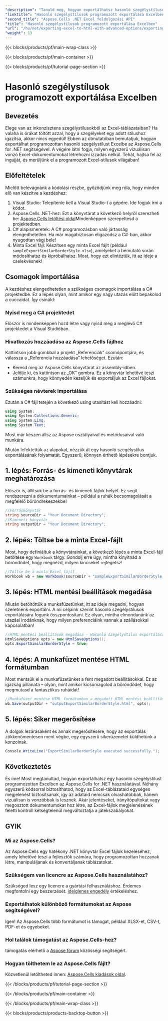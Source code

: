 ```yaml
---
"description": "Tanuld meg, hogyan exportálhatsz hasonló szegélystílusokat Excelben programozottan az Aspose.Cells for .NET használatával ezzel az egyszerű, lépésről lépésre szóló útmutatóval."
"linktitle": "Hasonló szegélystílusok programozott exportálása Excelben"
"second_title": "Aspose.Cells .NET Excel feldolgozási API"
"title": "Hasonló szegélystílusok programozott exportálása Excelben"
"url": "/hu/net/exporting-excel-to-html-with-advanced-options/exporting-similar-border-style/"
"weight": 13
---
```


{{< blocks/products/pf/main-wrap-class >}}

{{< blocks/products/pf/main-container >}}

{{< blocks/products/pf/tutorial-page-section >}}

# Hasonló szegélystílusok programozott exportálása Excelben

## Bevezetés
Elege van az inkonzisztens szegélystílusokból az Excel-táblázataiban? Ha valaha is órákat töltött azzal, hogy a szegélyeket egy adott stílushoz igazítsa, akkor nincs egyedül! Ebben az útmutatóban bemutatjuk, hogyan exportálhat programozottan hasonló szegélystílust Excelbe az Aspose.Cells for .NET segítségével. A végére látni fogja, milyen egyszerű vizuálisan vonzó Excel-dokumentumokat létrehozni izzadás nélkül. Tehát, hajtsa fel az ingujját, és merüljünk el a programozott Excel-stílusok világában!
## Előfeltételek
Mielőtt belevágnánk a kódolási részbe, győződjünk meg róla, hogy minden elő van készítve a kezdéshez:
1. Visual Studio: Telepítenie kell a Visual Studio-t a gépére. Ide fogjuk írni a kódot.
2. Aspose.Cells .NET-hez: Ezt a könyvtárat a következő helyről szerezheti be: [Aspose.Cells letöltési oldal](https://releases.aspose.com/cells/net/)Mindenképpen szerepeltesd a projektedben.
3. C# alapismeretek: A C# programozásban való jártasság elengedhetetlen. Ha már magabiztosan eligazodsz a C#-ban, akkor nyugodtan vágj bele!
4. Minta Excel fájl: Készítsen egy minta Excel fájlt (például `sampleExportSimilarBorderStyle.xlsx`), amelyeket a bemutató során módosíthatsz és kipróbálhatsz.
Most, hogy ezt elintéztük, itt az ideje a cselekvésnek!
## Csomagok importálása
A kezdéshez elengedhetetlen a szükséges csomagok importálása a C# projektedbe. Ez a lépés olyan, mint amikor egy nagy utazás előtt bepakolod a cuccaidat. Így csináld:
### Nyisd meg a C# projektedet
Először is mindenképpen hozd létre vagy nyisd meg a meglévő C# projektedet a Visual Studióban.
### Hivatkozás hozzáadása az Aspose.Cells fájlhoz
Kattintson jobb gombbal a projekt „Referenciák” csomópontjára, és válassza a „Referencia hozzáadása” lehetőséget. Ezután:
- Keresd meg az Aspose.Cells könyvtárat az assembly-idben.
- Jelölje ki, és kattintson az „OK” gombra.
Ez a könyvtár lehetővé teszi számunkra, hogy könnyedén kezeljük és exportáljuk az Excel fájlokat.
### Szükséges névterek importálása
Ezután a C# fájl tetején a következő using utasítást kell hozzáadni:
```csharp
using System;
using System.Collections.Generic;
using System.Linq;
using System.Text;
```
Most már készen állsz az Aspose osztályaival és metódusaival való munkára.

Miután lefektettük az alapokat, nézzük át egy hasonló szegélystílus exportálásának folyamatát. Egyszerű, könnyen érthető lépésekre bontjuk.
## 1. lépés: Forrás- és kimeneti könyvtárak meghatározása
Először is, állítsuk be a forrás- és kimeneti fájlok helyét. Ez segít rendszerezni a dokumentumainkat – például a ruhák becsomagolását a megfelelő bőröndrekeszekbe!
```csharp
//Forráskönyvtár
string sourceDir = "Your Document Directory";
//Kimeneti könyvtár
string outputDir = "Your Document Directory";
```
## 2. lépés: Töltse be a minta Excel-fájlt
Most, hogy definiáltuk a könyvtárainkat, a következő lépés a minta Excel-fájl betöltése egy `Workbook` tárgy. Gondolj erre úgy, mintha kinyitnád a bőröndödet, hogy megnézd, milyen kincseket rejtegetsz!
```csharp
//Töltse be a minta Excel fájlt
Workbook wb = new Workbook(sourceDir + "sampleExportSimilarBorderStyle.xlsx");
```
## 3. lépés: HTML mentési beállítások megadása
Miután betöltöttük a munkafüzetünket, itt az ideje megadni, hogyan szeretnénk exportálni. A mi céljaink szerint hasonló szegélystílusok exportálására fogunk összpontosítani. Ez olyan, mintha elmondanánk az utazási irodánknak, hogy milyen preferenciáink vannak a szállásokkal kapcsolatban!
```csharp
//HTML mentési beállítások megadása - Hasonló szegélystílus exportálása
HtmlSaveOptions opts = new HtmlSaveOptions();
opts.ExportSimilarBorderStyle = true;
```
## 4. lépés: A munkafüzet mentése HTML formátumban
Most mentsük el a munkafüzetünket a fent megadott beállításokkal. Ez az igazság pillanata – olyan, mint amikor kicsomagolod a bőröndödet, hogy megmutasd a fantasztikus ruháidat!
```csharp
//Munkafüzet mentése HTML formátumban a megadott HTML mentési beállításokkal
wb.Save(outputDir + "outputExportSimilarBorderStyle.html", opts);
```
## 5. lépés: Siker megerősítése
A dolgok lezárásaként és annak megerősítésére, hogy az exportálás zökkenőmentesen ment végbe, egy egyszerű sikerüzenetet küldhetünk a konzolnak.
```csharp
Console.WriteLine("ExportSimilarBorderStyle executed successfully.");
```
## Következtetés
És íme! Most megtanultad, hogyan exportálhatsz egy hasonló szegélystílust programozottan Excelben az Aspose.Cells for .NET használatával. Néhány egyszerű kódsorral biztosíthatod, hogy az Excel-táblázataid egységes megjelenést biztosítsanak, így az adataid nemcsak olvashatóbbak, hanem vizuálisan is vonzóbbak is lesznek.
Akár jelentéseket, irányítópultokat vagy megosztott dokumentumokat hoz létre, az Excel-fájlok megjelenésének feletti kontroll kétségtelenül megváltoztatja a játékszabályokat.
## GYIK
### Mi az Aspose.Cells?
Az Aspose.Cells egy hatékony .NET könyvtár Excel fájlok kezeléséhez, amely lehetővé teszi a fejlesztők számára, hogy programozottan hozzanak létre, manipuláljanak és konvertáljanak táblázatokat.
### Szükségem van licencre az Aspose.Cells használatához?
Szükséged lesz egy licencre a gyártási felhasználáshoz. Érdemes megfontolni egy beszerzését. [ideiglenes engedély](https://purchase.aspose.com/temporary-license/) értékeléshez.
### Exportálhatok különböző formátumokat az Aspose segítségével?
Igen! Az Aspose.Cells több formátumot is támogat, például XLSX-et, CSV-t, PDF-et és egyebeket.
### Hol találok támogatást az Aspose.Cells-hez?
támogatás elérhető a [Aspose fórum](https://forum.aspose.com/c/cells/9) közösségi segítségért.
### Hogyan tölthetem le az Aspose.Cells fájlt?
Közvetlenül letöltheted innen: [Aspose.Cells kiadások oldal](https://releases.aspose.com/cells/net/).

{{< /blocks/products/pf/tutorial-page-section >}}

{{< /blocks/products/pf/main-container >}}

{{< /blocks/products/pf/main-wrap-class >}}

{{< blocks/products/products-backtop-button >}}